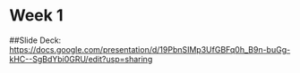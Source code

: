 # Week 1

##Slide Deck:
https://docs.google.com/presentation/d/19PbnSIMp3UfGBFq0h_B9n-buGg-kHC--SgBdYbi0GRU/edit?usp=sharing